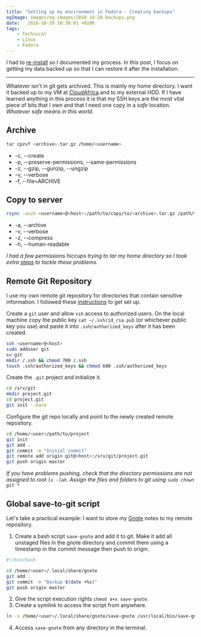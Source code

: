 ```yaml
---
title: "Setting up my environment in Fedora - Creating backups"
ogImage: images/og-images/2018-10-20-backups.png
date:   2018-10-20 18:30:01 +0200
tags:
    - Technical
    - Linux
    - Fedora
---
```


I had to [re-install](/blog/setting-up-my-environment-in-fedora) so I documented my process.
In this post, I focus on getting my data backed up so that I can restore it after the
installation.

---

Whatever isn't in git gets archived. This is mainly my home directory.
I want it backed up to my VM at [CloudAfrica](https://www.cloudafrica.net/)
and to my external HDD. If I have learned anything in this process it is that my SSH keys are
the most vital piece of bits that I own and that I need one copy in a *safe* location.
*Whatever safe means in this world.*

## Archive

```bash
tar cpzvf <archive>.tar.gz /home/<username>
```

* -c, --create
* -p, --preserve-permissions, --same-permissions
* -z, --gzip, --gunzip, --ungzip
* -v, --verbose
* -f, --file=ARCHIVE

## Copy to server

```bash
rsync -avzh <username>@<host>:/path/to/copy/to/<archive>.tar.gz /path/to/copy/from/<archive>.tar.gz
```

* -a, --archive
* -v, --verbose
* -z, --compress
* -h, --human-readable

*I had a few permissions hiccups trying to tar my home directory so I took extra
[steps](/blog/setting-up-my-environment-in-fedora) to tackle these problems.*

## Remote Git Repository

I use my own remote git repository for directories that contain sensitive information.
I followed these [instructions](https://git-scm.com/book/en/v2/Git-on-the-Server-Setting-Up-the-Server)
to get set up.

Create a `git` user and allow `ssh` access to authorized users. On the local machine copy the public key
`cat ~/.ssh/id_rsa.pub` (or whichever public key you use) and paste it into `.ssh/authorized_keys` after it
has been created.

```bash
ssh <username>@<host>
sudo adduser git
su git
mkdir /.ssh && chmod 700 /.ssh
touch .ssh/authorized_keys && chmod 600 .ssh/authorized_keys
```

Create the `.git` project and initialize it.

```bash
cd /srv/git
mkdir project.git
cd project.git
git init --bare
```

Configure the git repo locally and point to the newly created remote repository.

```bash
cd /home/<user>/path/to/project
git init
git add .
git commit -m "Initial commit"
git remote add origin git@<host>:/srv/git/project.git
git push origin master
```

*If you have problems pushing, check that the directory permissions are not assigned to root `ls -lah`.
Assign the files and folders to git using `sudo chown git *`*

## Global save-to-git script

Let's take a practical example: I want to store my [Gnote](https://wiki.gnome.org/Apps/Gnote) notes to my remote repository.

1. Create a bash script `save-gnote` and add it to git. Make it add all
unstaged files in the gnote directory and commit them using a timestamp in the commit message then push to origin.

```bash
#!/bin/bash

cd /home/<user>/.local/share/gnote
git add .
git commit -m "Backup $(date +%s)"
git push origin master
```

2. Give the script execution rights `chmod a+x save-gnote`.
3. Create a symlink to access the script from anywhere.

```bash
ln -s /home/<user>/.local/share/gnote/save-gnote /usr/local/bin/save-gnote
```

4. Access `save-gnote` from any directory in the terminal.